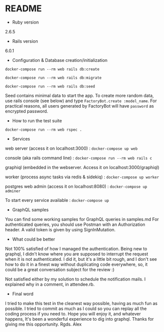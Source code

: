 # README

* Ruby version

2.6.5

* Rails version

6.0.1

* Configuration & Database creation/initialization

`docker-compose run --rm web rails db:create`

`docker-compose run --rm web rails db:migrate`

`docker-compose run --rm web rails db:seed`

Seed contains minimal data to start the app. To create more random data, use rails console (see below) and type `FactoryBot.create :model_name`. 
For practical reasons, all users generated by FactoryBot will have `password` as encrypted password. 

* How to run the test suite

`docker-compose run --rm web rspec .`

* Services 

web server (access it on localhost:3000) : `docker-compose up web`

console (aka rails command line) : `docker-compose run --rm web rails c`

graphiql (embedded in the webserver. Access it on localhost:3000/graphiql)

worker (process async tasks via redis & sidekiq) : `docker-compose up worker`

postgres web admin (access it on localhost:8080) : `docker-compose up adminer`


To start every service available : `docker-compose up`

* GraphQL samples

You can find some working samples for GraphQL queries in samples.md
For authenticated queries, you should use Postman with an Authorization header. A valid token is given by using SignInMutation.

* What could be better

Not 100% satisfied of how I managed the authentication. Being new to graphql, I didn't know where you are supposed to interrupt
the request when it is not authenticated. I did it, but it's a little bit rough, and I don't see how to do it in a finest way
without duplicating code everywhere, so, it could be a great conversation subject for the review :)

Not satisfied either by my solution to schedule the notification mails. I explained why in a comment, in attendee.rb. 

* Final word

I tried to make this test in the cleanest way possible, having as much fun as possible. I tried to commit as much as I could 
so you can replay all the coding process if you need to. Hope you will enjoy it, and whatever happens, It's been a wonderful
experience to dig into graphql. Thanks for giving me this opportunity. Rgds. Alex



